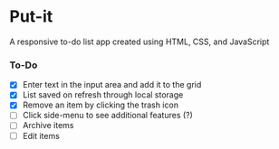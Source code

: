 # Put-it
A responsive to-do list app created using HTML, CSS, and JavaScript

### To-Do
- [x] Enter text in the input area and add it to the grid
- [x] List saved on refresh through local storage
- [x] Remove an item by clicking the trash icon
- [ ] Click side-menu to see additional features (?)
- [ ] Archive items
- [ ] Edit items
